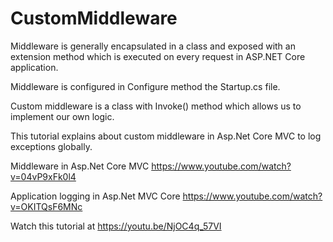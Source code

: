 # CustomMiddleware
Middleware is generally encapsulated in a class and exposed with an extension method which is executed on every request in ASP.NET Core application. 

Middleware is configured in Configure method the Startup.cs file.

Custom middleware is a class with Invoke() method which allows us to implement our own logic.

This tutorial explains about custom middleware in Asp.Net Core MVC to log exceptions globally.

Middleware in Asp.Net Core MVC
https://www.youtube.com/watch?v=04vP9xFk0l4

Application logging in Asp.Net MVC Core
https://www.youtube.com/watch?v=OKITQsF6MNc

Watch this tutorial at https://youtu.be/NjOC4q_57VI

